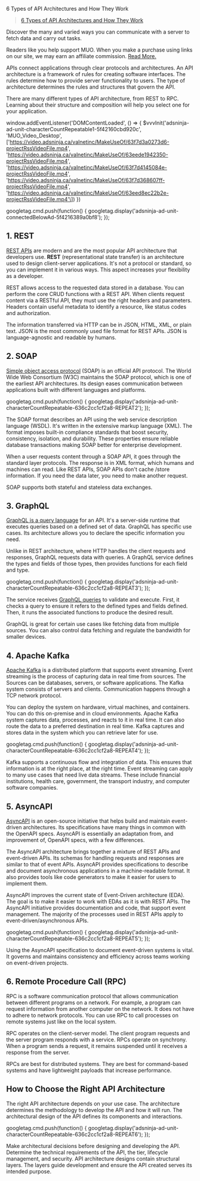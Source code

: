 6 Types of API Architectures and How They Work

> [6 Types of API Architectures and How They Work](https://www.makeuseof.com/api-architecture-types-how-work/)


Discover the many and varied ways you can communicate with a server to fetch data and carry out tasks.

  

Readers like you help support MUO. When you make a purchase using links on our site, we may earn an affiliate commission. [Read More.](https://www.makeuseof.com/page/terms-of-use/)

APIs connect applications through clear protocols and architectures. An API architecture is a framework of rules for creating software interfaces. The rules determine how to provide server functionality to users. The type of architecture determines the rules and structures that govern the API.

There are many different types of API architecture, from REST to RPC. Learning about their structure and composition will help you select one for your application.

window.addEventListener('DOMContentLoaded', () => { $vvvInit('adsninja-ad-unit-characterCountRepeatable1-5f42160cbd920c', 'MUO\_Video\_Desktop', \['https://video.adsninja.ca/valnetinc/MakeUseOf/63f7d3a0273d6-projectRssVideoFile.mp4', 'https://video.adsninja.ca/valnetinc/MakeUseOf/63eede1942350-projectRssVideoFile.mp4', 'https://video.adsninja.ca/valnetinc/MakeUseOf/63f7d4145084e-projectRssVideoFile.mp4', 'https://video.adsninja.ca/valnetinc/MakeUseOf/63f7d368607ff-projectRssVideoFile.mp4', 'https://video.adsninja.ca/valnetinc/MakeUseOf/63eed8ec22b2e-projectRssVideoFile.mp4'\]) })

googletag.cmd.push(function() { googletag.display('adsninja-ad-unit-connectedBelowAd-5f4216389a0bf8'); });

## 1\. REST

[REST APIs](https://www.makeuseof.com/what-is-rest-api/) are modern and are the most popular API architecture that developers use. **REST** (representational state transfer) is an architecture used to design client-server applications. It's not a protocol or standard, so you can implement it in various ways. This aspect increases your flexibility as a developer.

  

REST allows access to the requested data stored in a database. You can perform the core CRUD functions with a REST API. When clients request content via a RESTful API, they must use the right headers and parameters. Headers contain useful metadata to identify a resource, like status codes and authorization.

The information transferred via HTTP can be in JSON, HTML, XML, or plain text. JSON is the most commonly used file format for REST APIs. JSON is language-agnostic and readable by humans.

## 2\. SOAP

[Simple object access protocol](https://www.makeuseof.com/soap-vs-rest-api-what-are-the-differences/) (SOAP) is an official API protocol. The World Wide Web Consortium (W3C) maintains the SOAP protocol, which is one of the earliest API architectures. Its design eases communication between applications built with different languages and platforms.

googletag.cmd.push(function() { googletag.display('adsninja-ad-unit-characterCountRepeatable-636c2cc1cf2a8-REPEAT2'); });

The SOAP format describes an API using the web service description language (WSDL). It's written in the extensive markup language (XML). The format imposes built-in compliance standards that boost security, consistency, isolation, and durability. These properties ensure reliable database transactions making SOAP better for enterprise development.

  

When a user requests content through a SOAP API, it goes through the standard layer protocols. The response is in XML format, which humans and machines can read. Like REST APIs, SOAP APIs don't cache /store information. If you need the data later, you need to make another request.

SOAP supports both stateful and stateless data exchanges.

## 3\. GraphQL

[GraphQL is a query language](https://www.makeuseof.com/graphql-rest-http-alternative/) for an API. It's a server-side runtime that executes queries based on a defined set of data. GraphQL has specific use cases. Its architecture allows you to declare the specific information you need.

Unlike in REST architecture, where HTTP handles the client requests and responses, GraphQL requests data with queries. A GraphQL service defines the types and fields of those types, then provides functions for each field and type.

googletag.cmd.push(function() { googletag.display('adsninja-ad-unit-characterCountRepeatable-636c2cc1cf2a8-REPEAT3'); });

  

The service receives [GraphQL queries](https://graphql.org/learn/) to validate and execute. First, it checks a query to ensure it refers to the defined types and fields defined. Then, it runs the associated functions to produce the desired result.

GraphQL is great for certain use cases like fetching data from multiple sources. You can also control data fetching and regulate the bandwidth for smaller devices.

## 4\. Apache Kafka

[Apache Kafka](https://kafka.apache.org/) is a distributed platform that supports event streaming. Event streaming is the process of capturing data in real time from sources. The Sources can be databases, servers, or software applications. The Kafka system consists of servers and clients. Communication happens through a TCP network protocol.

You can deploy the system on hardware, virtual machines, and containers. You can do this on-premise and in cloud environments. Apache Kafka system captures data, processes, and reacts to it in real time. It can also route the data to a preferred destination in real time. Kafka captures and stores data in the system which you can retrieve later for use.

googletag.cmd.push(function() { googletag.display('adsninja-ad-unit-characterCountRepeatable-636c2cc1cf2a8-REPEAT4'); });

  

Kafka supports a continuous flow and integration of data. This ensures that information is at the right place, at the right time. Event streaming can apply to many use cases that need live data streams. These include financial institutions, health care, government, the transport industry, and computer software companies.

## 5\. AsyncAPI

[AsyncAPI](https://www.asyncapi.com/) is an open-source initiative that helps build and maintain event-driven architectures. Its specifications have many things in common with the OpenAPI specs. AsyncAPI is essentially an adaptation from, and improvement of, OpenAPI specs, with a few differences.

The AsyncAPI architecture brings together a mixture of REST APIs and event-driven APIs. Its schemas for handling requests and responses are similar to that of event APIs. AsyncAPI provides specifications to describe and document asynchronous applications in a machine-readable format. It also provides tools like code generators to make it easier for users to implement them.

  

AsyncAPI improves the current state of Event-Driven architecture (EDA). The goal is to make it easier to work with EDAs as it is with REST APIs. The AsyncAPI initiative provides documentation and code, that support event management. The majority of the processes used in REST APIs apply to event-driven/asynchronous APIs.

googletag.cmd.push(function() { googletag.display('adsninja-ad-unit-characterCountRepeatable-636c2cc1cf2a8-REPEAT5'); });

Using the AsyncAPI specification to document event-driven systems is vital. It governs and maintains consistency and efficiency across teams working on event-driven projects.

## 6\. Remote Procedure Call (RPC)

RPC is a software communication protocol that allows communication between different programs on a network. For example, a program can request information from another computer on the network. It does not have to adhere to network protocols. You can use RPC to call processes on remote systems just like on the local system.

RPC operates on the client-server model. The client program requests and the server program responds with a service. RPCs operate on synchrony. When a program sends a request, it remains suspended until it receives a response from the server.

  

RPCs are best for distributed systems. They are best for command-based systems and have lightweight payloads that increase performance.

## How to Choose the Right API Architecture

The right API architecture depends on your use case. The architecture determines the methodology to develop the API and how it will run. The architectural design of the API defines its components and interactions.

googletag.cmd.push(function() { googletag.display('adsninja-ad-unit-characterCountRepeatable-636c2cc1cf2a8-REPEAT6'); });

Make architectural decisions before designing and developing the API. Determine the technical requirements of the API, the tier, lifecycle management, and security. API architecture designs contain structural layers. The layers guide development and ensure the API created serves its intended purpose.